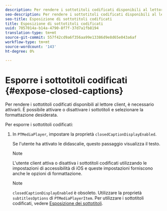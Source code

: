 ```yaml
---
description: Per rendere i sottotitoli codificati disponibili al lettore client, è necessario attivarli. È possibile attivare o disattivare i sottotitoli e selezionare la formattazione desiderata.
seo-description: Per rendere i sottotitoli codificati disponibili al lettore client, è necessario attivarli. È possibile attivare o disattivare i sottotitoli e selezionare la formattazione desiderata.
seo-title: Esposizione di sottotitoli codificati
title: Esposizione di sottotitoli codificati
uuid: 7057014a-b14a-4790-8f7f-37d7a1fb8194
translation-type: tm+mt
source-git-commit: 557f42cd9a6f356aa99e13386d9e8d65e043a6af
workflow-type: tm+mt
source-wordcount: '143'
ht-degree: 0%

---
```



# Esporre i sottotitoli codificati {#expose-closed-captions}

Per rendere i sottotitoli codificati disponibili al lettore client, è necessario attivarli. È possibile attivare o disattivare i sottotitoli e selezionare la formattazione desiderata.

Per esporre i sottotitoli codificati:

1. In `PTMediaPlayer`, impostare la proprietà `closedCaptionDisplayEnabled`.

   Se l&#39;utente ha attivato le didascalie, questo passaggio visualizza il testo.

   >[!NOTE]
   >
   >L&#39;utente client attiva o disattiva i sottotitoli codificati utilizzando le impostazioni di accessibilità di iOS e queste impostazioni forniscono anche le opzioni di formattazione.

   >[!NOTE]
   >
   >`closedCaptionDisplayEnabled` è obsoleto. Utilizzare la proprietà `subtitlesOptions` di `PTMediaPlayerItem`. Per utilizzare i sottotitoli codificati, vedere [Esposizione dei sottotitoli](../../../tvsdk-3x-ios-prog/c-ios-closed-captioning-and-subtitles-ios/c-ios-closed-captioning-and-subtitles-reqts-ios/t-ios-subtitles-exposing-ios.md).